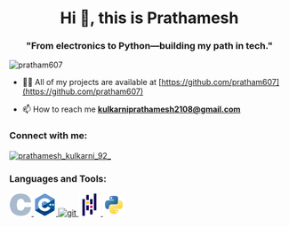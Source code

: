 <h1 align="center">Hi 👋, this is Prathamesh</h1>
<h3 align="center">"From electronics to Python—building my path in tech."</h3>

<p align="left"> <img src="https://komarev.com/ghpvc/?username=pratham607&label=Profile%20views&color=0e75b6&style=flat" alt="pratham607" /> </p>

- 👨‍💻 All of my projects are available at [https://github.com/pratham607](https://github.com/pratham607)

- 📫 How to reach me **kulkarniprathamesh2108@gmail.com**

<h3 align="left">Connect with me:</h3>
<p align="left">
<a href="https://instagram.com/prathamesh_kulkarni_92_" target="blank"><img align="center" src="https://raw.githubusercontent.com/rahuldkjain/github-profile-readme-generator/master/src/images/icons/Social/instagram.svg" alt="prathamesh_kulkarni_92_" height="30" width="40" /></a>
</p>

<h3 align="left">Languages and Tools:</h3>
<p align="left"> <a href="https://www.cprogramming.com/" target="_blank" rel="noreferrer"> <img src="https://raw.githubusercontent.com/devicons/devicon/master/icons/c/c-original.svg" alt="c" width="40" height="40"/> </a> <a href="https://www.w3schools.com/cpp/" target="_blank" rel="noreferrer"> <img src="https://raw.githubusercontent.com/devicons/devicon/master/icons/cplusplus/cplusplus-original.svg" alt="cplusplus" width="40" height="40"/> </a> <a href="https://git-scm.com/" target="_blank" rel="noreferrer"> <img src="https://www.vectorlogo.zone/logos/git-scm/git-scm-icon.svg" alt="git" width="40" height="40"/> </a> <a href="https://pandas.pydata.org/" target="_blank" rel="noreferrer"> <img src="https://raw.githubusercontent.com/devicons/devicon/2ae2a900d2f041da66e950e4d48052658d850630/icons/pandas/pandas-original.svg" alt="pandas" width="40" height="40"/> </a> <a href="https://www.python.org" target="_blank" rel="noreferrer"> <img src="https://raw.githubusercontent.com/devicons/devicon/master/icons/python/python-original.svg" alt="python" width="40" height="40"/> </a> </p>

